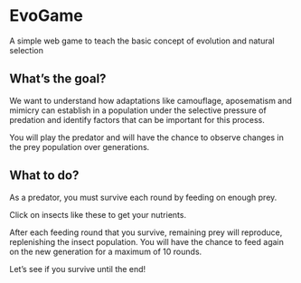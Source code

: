 # EvoGame
A simple web game to teach the basic concept of evolution and natural selection

## What’s the goal?

We want to understand how adaptations like camouflage, aposematism and mimicry can establish in a population under the selective pressure of predation 
and identify factors that can be important for this process.

You will play the predator and will have the chance to observe changes in the prey population over generations.


## What to do?

As a predator, you must survive each round by feeding on enough prey. 

Click on insects like these to get your nutrients. 

After each feeding round that you survive, remaining prey will reproduce, replenishing the insect population. You will have the chance to feed again on the new generation for a maximum of 10 rounds.

Let’s see if you survive until the end!

